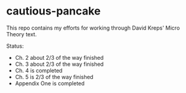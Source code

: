 # cautious-pancake

This repo contains my efforts for working through David Kreps' Micro Theory text.

Status:
- Ch. 2 about 2/3 of the way finished
- Ch. 3 about 2/3 of the way finished
- Ch. 4 is completed
- Ch. 5 is 2/3 of the way finished
- Appendix One is completed
